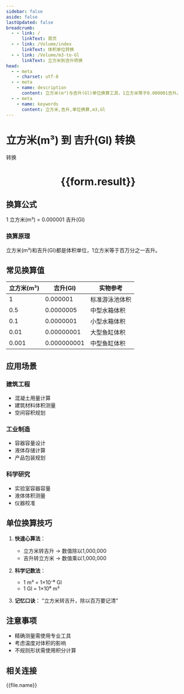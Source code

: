 ```yaml
---
sidebar: false
aside: false
lastUpdated: false
breadcrumb:
  - - link: /
      linkText: 首页
  - - link: /Volume/index
      linkText: 体积单位转换
  - - link: /Volume/m3-to-Gl
      linkText: 立方米到吉升转换
head:
  - - meta
    - charset: utf-8
  - - meta
    - name: description
      content: 立方米(m³)与吉升(Gl)单位换算工具，1立方米等于0.000001吉升。
  - - meta
    - name: keywords
      content: 立方米,吉升,单位换算,m3,Gl
---
```


# 立方米(m³) 到 吉升(Gl) 转换

<script setup>
import { onMounted, reactive, inject ,ref  } from 'vue'
import { NButton,NForm ,NFormItem,NInput,NInputNumber,NSelect,NCard,useMessage ,NGrid ,NGi } from 'naive-ui'
import { defineClientComponent } from 'vitepress'
import { Volume } from '../../files';

const convert = inject('convert')
const formRef = ref(null);
const rules = {
  number:{
    required: true,
    type: 'number',
    trigger: "blur"
  }
}
const form = reactive({
  number:null,
  result:'',
  title:'立方米(m³)到吉升(Gl)换算'
})

const convertHandler = (e) => {
  e.preventDefault();
  formRef.value?.validate((errors)=>{
    if (!errors) {
      form.result = `${form.number} m³ = ${convert(form.number).from('m3').to('Gl')} Gl`
    }
  })
}
</script>

<n-form size="large" :model="form" ref='formRef' :rules="rules">
  <n-form-item label="数值" path="number">
    <n-input-number size="large" style="width:100%" :min="0" v-model:value="form.number" placeholder="请输入立方米数值" />
  </n-form-item>
  <n-form-item>
    <n-button type="primary" style="width:100%" @click="convertHandler">转换</n-button>
  </n-form-item>
</n-form>
<n-card embedded :bordered="false" hoverable>
  <div style="text-align:center">
    <h1>{{form.result}}</h1>
  </div>
</n-card>

## 换算公式
1 立方米(m³) = 0.000001 吉升(Gl)

### 换算原理
立方米(m³)和吉升(Gl)都是体积单位，1立方米等于百万分之一吉升。

## 常见换算值
| 立方米(m³) | 吉升(Gl) | 实物参考                 |
|-----------|---------|--------------------------|
| 1         | 0.000001| 标准游泳池体积            |
| 0.5       | 0.0000005| 中型水箱体积              |
| 0.1       | 0.0000001| 小型水箱体积              |
| 0.01      | 0.00000001| 大型鱼缸体积              |
| 0.001     | 0.000000001| 中型鱼缸体积              |

## 应用场景
### 建筑工程
- 混凝土用量计算
- 建筑材料体积测量
- 空间容积规划

### 工业制造
- 容器容量设计
- 液体存储计算
- 产品包装规划

### 科学研究
- 实验室容器容量
- 液体体积测量
- 仪器校准

## 单位换算技巧
1. **快速心算法**：
   - 立方米转吉升 → 数值除以1,000,000
   - 吉升转立方米 → 数值乘以1,000,000

2. **科学记数法**：
   - 1 m³ = 1×10⁻⁶ Gl
   - 1 Gl = 1×10⁶ m³

3. **记忆口诀**：
   "立方米转吉升，除以百万要记清"

## 注意事项
- 精确测量需使用专业工具
- 考虑温度对体积的影响
- 不规则形状需使用积分计算

## 相关连接
<n-grid x-gap="12" :cols="4">
  <n-gi v-for="(file, index) in Volume" :key="index">
    <n-button
      text
      tag="a"
      :href="file.path"
      type="primary"
    >
      {{file.name}}
    </n-button>
  </n-gi>
</n-grid>